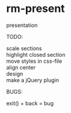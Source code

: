 rm-present
==========

presentation



TODO:
<div>scale sections</div>
<div>highlight closed section</div>
<div>move styles in css-file</div>
<div>align center</div>
<div>design</div>
<div>make a jQuery plugin</div>

BUGS:
<div>exit() + back = bug</div>
